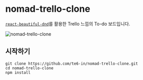 # nomad-trello-clone
[`react-beautiful-dnd`](https://github.com/atlassian/react-beautiful-dnd)를 활용한 Trello 느낌의 To-do 보드입니다.

![nomad-trello-clone](https://user-images.githubusercontent.com/56245920/215138134-ede92521-476a-4149-a85a-0eac4708f911.png)

## 시작하기

```shell
git clone https://github.com/te6-in/nomad-trello-clone.git
cd nomad-trello-clone
npm install
```
